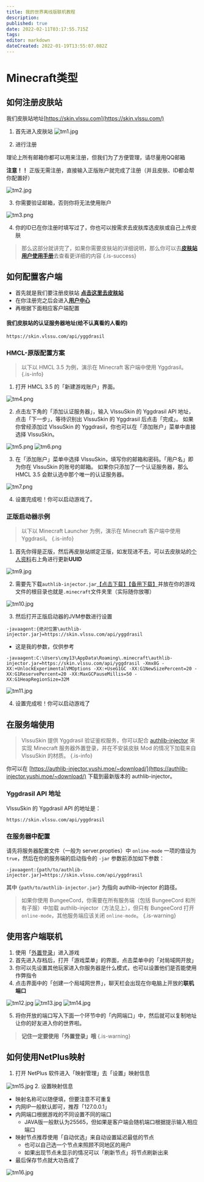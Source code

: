 ```yaml
---
title: 我的世界离线版联机教程
description: 
published: true
date: 2022-02-11T03:17:55.715Z
tags: 
editor: markdown
dateCreated: 2022-01-19T13:55:07.082Z
---
```


# Minecraft类型
## 如何注册皮肤站

我们皮肤站地址[https://skin.vlssu.com](https://skin.vlssu.com/)

1. 首先进入皮肤站
![tm1.jpg](/img/netplus/tm1.jpg)

2. 进行注册

理论上所有邮箱你都可以用来注册，但我们为了方便管理，请尽量用QQ邮箱

**注意！！** 正版无需注册，直接输入正版账户就完成了注册（并且皮肤、ID都会帮你配置好）

![tm2.jpg](/img/netplus/tm2.jpg)

3. 你需要验证邮箱，否则你将无法使用账户

![tm3.png](/img/netplus/tm3.png)

4. 你的ID已在你注册时填写过了，你也可以按需求去皮肤库选皮肤或自己上传皮肤


> 那么这部分就讲完了，如果你需要皮肤站的详细说明，那么你可以去[**皮肤站用户使用手册**](https://skin.vlssu.com/manual/)去查看更详细的内容
{.is-success}


## 如何配置客户端

- 首先就是我们要注册皮肤站  [**点击这里去皮肤站**](https://skin.vlssu.com/auth/register)
- 在你注册完之后会进入[**用户中心**](http://skin.vlssu.com/user)
- 再根据下面相应客户端配置


#### 我们皮肤站的认证服务器地址(给不认真看的人看的)
```
https://skin.vlssu.com/api/yggdrasil
```

### HMCL-原版配置方案

> 以下以 HMCL 3.5 为例，演示在 Minecraft 客户端中使用 Yggdrasil。
{.is-info}

1. 打开 HMCL 3.5 的「新建游戏账户」界面。

![tm4.png](/img/netplus/tm4.png)

2. 点击左下角的「添加认证服务器」，输入 VlssuSkin 的 Yggdrasil API 地址，点击「下一步」，等待识别出 VlssuSkin 的 Yggdrasil 后点击「完成」。
如果你曾经添加过 VlssuSkin 的 Yggdrasil，你也可以在「添加账户」菜单中直接选择 VlssuSkin。

![tm5.png](/img/netplus/tm5.png)
![tm6.png](/img/netplus/tm6.png)

3. 在「添加账户」菜单中选择 VlssuSkin，填写你的邮箱和密码。「用户名」即为你在 VlssuSkin 的账号的邮箱。
如果你只添加了一个认证服务器，那么 HMCL 3.5 会默认选中那个唯一的认证服务器。

![tm7.png](/img/netplus/tm7.png)

4. 设置完成啦！你可以启动游戏了。

### 正版启动器示例

> 以下以 Minecraft Launcher 为例，演示在 Minecraft 客户端中使用 Yggdrasil。
{.is-info}

1. 首先你得是正版，然后再皮肤站绑定正版，如发现进不去，可以去皮肤站的[个人资料](https://skin.vlssu.com/user/profile)右上角进行更新**UUID**

![tm9.jpg](/img/netplus/tm9.jpg)

2. 需要先下载`authlib-injector.jar`[【点击下载】](http://t.cn/AiTUYVkG)[【备用下载】](https://www.lanzous.com/i4mzbqd)并放在你的游戏文件的根目录也就是`.minecraft`文件夹里（实际随你放哪）

![tm10.jpg](/img/netplus/tm10.jpg)

3. 然后打开正版启动器的JVM参数进行设置

```
-javaagent:{绝对位置\authlib-injector.jar}=https://skin.vlssu.com/api/yggdrasil
```

- 这是我的参数，仅供参考

```
-javaagent:C:\Users\cmy13\AppData\Roaming\.minecraft\authlib-injector.jar=https://skin.vlssu.com/api/yggdrasil -Xmx8G -XX:+UnlockExperimentalVMOptions -XX:+UseG1GC -XX:G1NewSizePercent=20 -XX:G1ReservePercent=20 -XX:MaxGCPauseMillis=50 -XX:G1HeapRegionSize=32M
```

![tm11.jpg](/img/netplus/tm11.jpg)

4. 设置完成啦！你可以启动游戏了

## 在服务端使用
> VlssuSkin 提供 Yggdrasil 验证鉴权服务，你可以配合 [authlib-injector](https://github.com/yushijinhun/authlib-injector) 来实现 Minecraft 服务器外置登录，并在不安装皮肤 Mod 的情况下加载来自 VlssuSkin 的材质。
{.is-info}


你可以在 [https://authlib-injector.yushi.moe/~download/](https://authlib-injector.yushi.moe/~download/) 下载到最新版本的 authlib-injector。

### Yggdrasil API 地址

VlssuSkin 的 Yggdrasil API 的地址是：

```
https://skin.vlssu.com/api/yggdrasil
```
### 在服务器中配置
请先将服务器配置文件（一般为 server.propties）中 `online-mode` 一项的值设为 `true`，然后在你的服务端的启动指令的 `-jar` 参数前添加如下参数：

```
-javaagent:{path/to/authlib-injector.jar}=https://skin.vlssu.com/api/yggdrasil
```

其中 `{path/to/authlib-injector.jar}` 为指向 authlib-injector 的路径。

> 如果你使用 BungeeCord，你需要在所有服务端（包括 BungeeCord 和所有子服）中加载 authlib-injector（方法见上），但只有 BungeeCord 打开 `online-mode`，其他服务端应该关闭 `online-mode`。
{.is-warning}

## 使用客户端联机
1. 使用「[外置登录](#如何配置客户端)」进入游戏
2. 首先进入存档后，打开「游戏菜单」的界面，点击菜单中的「对局域网开放」
3. 你可以先设置其他玩家进入你服务器是什么模式，也可以设置他们是否能使用作弊指令
4. 点击界面中的「创建一个局域网世界」，聊天栏会出现在你电脑上开放的**联机端口**

![tm12.jpg](/img/netplus/tm12.jpg)
![tm13.jpg](/img/netplus/tm13.jpg)
![tm14.jpg](/img/netplus/tm14.jpg)

5. 将你开放的端口写入下面一个环节中的「内网端口」中，然后就可以复制地址让你的好友进入你的世界啦。
> **记住一定要使用「外置登录」哦**
{.is-warning}


## 如何使用NetPlus映射
1. 打开 NetPlus 软件进入「映射管理」去「设置」映射信息

![tm15.jpg](/img/netplus/tm15.jpg)
2. 设置映射信息
- 映射名称可以随便填，但要注意不可重复
- 内网IP一般默认即可，推荐「127.0.0.1」
- 内网端口根据游戏的不同设置不同的端口
  - JAVA版一般默认为25565，但如果是客户端会随机端口根据提示输入相应端口
- 映射节点推荐使用「自动优选」来自动设置延迟最低的节点
  - 也可以自己选一个节点来照顾不同地区的用户
  - 如果出现节点未显示的情况可以「刷新节点」将节点刷新出来
- 最后保存节点就大功告成了

![tm16.jpg](/img/netplus/tm16.jpg)